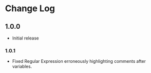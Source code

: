 # Change Log

## 1.0.0 

- Initial release

### 1.0.1

- Fixed Regular Expression erroneously highlighting comments after variables.
